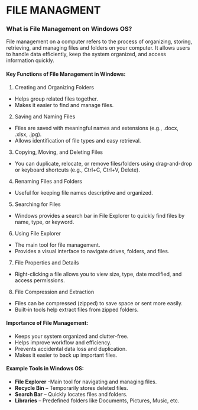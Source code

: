 # FILE MANAGMENT
### What is File Management on Windows OS?
File management on a computer refers to the process of organizing, storing, retrieving, and managing files and folders on your computer. It allows users to handle data efficiently, keep the system organized, and access information quickly.
#### Key Functions of File Management in Windows:
1.	Creating and Organizing Folders
- Helps group related files together.
- Makes it easier to find and manage files.
2.	Saving and Naming Files
- Files are saved with meaningful names and extensions (e.g., .docx, .xlsx, .jpg).
- Allows identification of file types and easy retrieval.
3.	Copying, Moving, and Deleting Files
- You can duplicate, relocate, or remove files/folders using drag-and-drop or keyboard shortcuts (e.g., Ctrl+C, Ctrl+V, Delete).
4.	Renaming Files and Folders
- Useful for keeping file names descriptive and organized.
5.	Searching for Files
- Windows provides a search bar in File Explorer to quickly find files by name, type, or keyword.
6.	Using File Explorer
- The main tool for file management.
- Provides a visual interface to navigate drives, folders, and files.
7.	File Properties and Details
- Right-clicking a file allows you to view size, type, date modified, and access permissions.
8.	File Compression and Extraction
- Files can be compressed (zipped) to save space or sent more easily.
- Built-in tools help extract files from zipped folders.
#### Importance of File Management:
- Keeps your system organized and clutter-free.
- Helps improve workflow and efficiency.
- Prevents accidental data loss and duplication.
- Makes it easier to back up important files.
#### Example Tools in Windows OS:
- **File Explorer** -Main tool for navigating and managing files.
- **Recycle Bin** – Temporarily stores deleted files.
- **Search Bar** – Quickly locates files and folders.
- **Libraries** – Predefined folders like Documents, Pictures, Music, etc.
